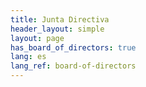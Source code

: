```yaml
---
title: Junta Directiva
header_layout: simple
layout: page
has_board_of_directors: true
lang: es
lang_ref: board-of-directors
---
```

